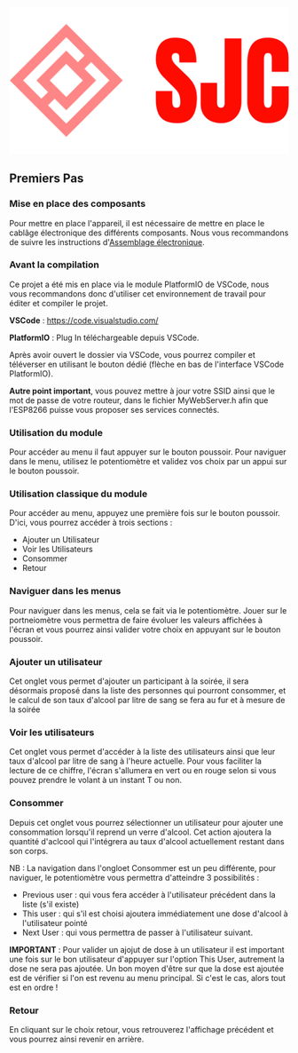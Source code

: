 ![Logo](./logo/logo_large.png)
## Premiers Pas
### Mise en place des composants
Pour mettre en place l'appareil, il est nécessaire de mettre en place le cablâge électronique des différents composants. Nous vous recommandons de suivre les instructions d'[Assemblage électronique](elec.md).

### Avant la compilation
Ce projet a été mis en place via le module PlatformIO de VSCode, nous vous recommandons donc d'utiliser cet environnement de travail pour éditer et compiler le projet. 

__VSCode__ : https://code.visualstudio.com/

__PlatformIO__ : Plug In téléchargeable depuis VSCode.

Après avoir ouvert le dossier via VSCode, vous pourrez compiler et téléverser en utilisant le bouton dédié (flèche en bas de l'interface VSCode PlatformIO).

__Autre point important__, vous pouvez mettre à jour votre SSID ainsi que le mot de passe de votre routeur, dans le fichier MyWebServer.h afin que l'ESP8266 puisse vous proposer ses services connectés.   

### Utilisation du module
Pour accéder au menu il faut appuyer sur le bouton poussoir. Pour naviguer dans le menu, utilisez le potentiomètre et validez vos choix par un appui sur le bouton poussoir.

### Utilisation classique du module
Pour accéder au menu, appuyez une première fois sur le bouton poussoir. 
D'ici, vous pourrez accéder à trois sections : 
- Ajouter un Utilisateur
- Voir les Utilisateurs
- Consommer
- Retour

### Naviguer dans les menus
Pour naviguer dans les menus, cela se fait via le potentiomètre. Jouer sur le portneiomètre vous permettra de faire évoluer les valeurs affichées à l'écran et vous pourrez ainsi valider votre choix en appuyant sur le bouton poussoir.

### Ajouter un utilisateur
Cet onglet vous permet d'ajouter un participant à la soirée, il sera désormais proposé dans la liste des personnes qui pourront consommer, et le calcul de son taux d'alcool par litre de sang se fera au fur et à mesure de la soirée

### Voir les utilisateurs
Cet onglet vous permet d'accéder à la liste des utilisateurs ainsi que leur taux d'alcool par litre de sang à l'heure actuelle. Pour vous faciliter la lecture de ce chiffre, l'écran s'allumera en vert ou en rouge selon si vous pouvez prendre le volant à un instant T ou non.

### Consommer
Depuis cet onglet vous pourrez sélectionner un utilisateur pour ajouter une consommation lorsqu'il reprend un verre d'alcool. Cet action ajoutera la quantité d'aclcool qui l'intégrera au taux d'alcool actuellement restant dans son corps.

NB : La navigation dans l'ongloet Consommer est un peu différente, pour naviguer, le potentiomètre vous permettra d'atteindre 3 possibilités : 
- Previous user : qui vous fera accéder à l'utilisateur précédent dans la liste (s'il existe)
- This user : qui s'il est choisi ajoutera immédiatement une dose d'alcool à l'utilisateur pointé
- Next User : qui vous permettra de passer à l'utilisateur suivant. 

__IMPORTANT__ : Pour valider un ajojut de dose à un utilisateur il est important une fois sur le bon utilisateur d'appuyer sur l'option This User, autrement la dose ne sera pas ajoutée. Un bon moyen d'être sur que la dose est ajoutée est de vérifier si l'on est revenu au menu principal. Si c'est le cas, alors tout est en ordre ! 

### Retour
En cliquant sur le choix retour, vous retrouverez l'affichage précédent et vous pourrez ainsi revenir en arrière.